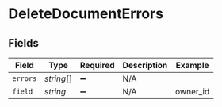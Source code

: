 # DeleteDocumentErrors


## Fields

| Field              | Type               | Required           | Description        | Example            |
| ------------------ | ------------------ | ------------------ | ------------------ | ------------------ |
| `errors`           | *string*[]         | :heavy_minus_sign: | N/A                |                    |
| `field`            | *string*           | :heavy_minus_sign: | N/A                | owner_id           |